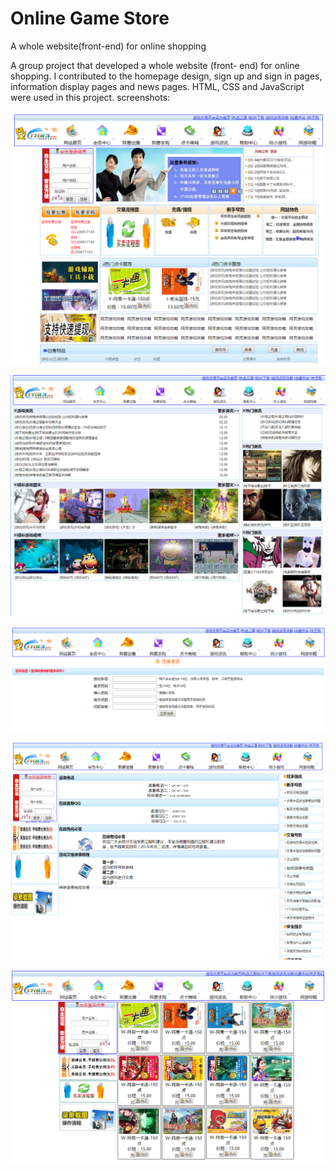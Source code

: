 # Online Game Store

A whole website(front-end) for online shopping

A group project that developed a whole website (front- end) for online shopping. I contributed to the homepage design, sign up and sign in pages, information display pages and news pages. HTML, CSS and JavaScript were used in this project.
screenshots:

![image](https://github.com/ArthurHuo/online-game-store/raw/master/screenshots/01.png)

![image](https://github.com/ArthurHuo/online-game-store/raw/master/screenshots/02.png)

![image](https://github.com/ArthurHuo/online-game-store/raw/master/screenshots/03.png)

![image](https://github.com/ArthurHuo/online-game-store/raw/master/screenshots/04.png)

![image](https://github.com/ArthurHuo/online-game-store/raw/master/screenshots/05.png)

